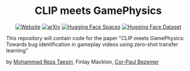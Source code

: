 <div align="center">    

# CLIP meets GamePhysics


[![Website](http://img.shields.io/badge/Website-4b44ce.svg)](https://asgaardlab.github.io/CLIPxGamePhysics/)
[![arXiv](https://img.shields.io/badge/arXiv-2203.11096-b31b1b.svg)](https://arxiv.org/abs/2203.11096)
[![Hugging Face Spaces](https://img.shields.io/badge/%F0%9F%A4%97%20Hugging%20Face-Spaces-blue)](https://huggingface.co/spaces/taesiri/CLIPxGamePhysics)
[![Hugging Face Dataset](https://img.shields.io/badge/%F0%9F%A4%97%20Hugging%20Face-Dataset-red)](https://huggingface.co/datasets/taesiri/GamePhysics_Grand_Theft_Auto_V)
</div>


This repository will contain code for the paper "CLIP meets GamePhysics: Towards bug identification in gameplay videos using zero-shot transfer learning"

by [Mohammad Reza Taesiri](https://taesiri.com), Finlay Macklon, [Cor-Paul Bezemer](https://asgaard.ece.ualberta.ca/)
